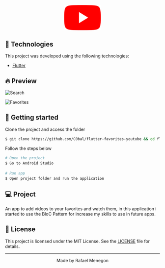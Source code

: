 <p align="center">
  <img alt="Youtube" src=".github/youtube_logo.png" width="120px">
</p>

## 🧪 Technologies

This project was developed using the following technologies:

- [Flutter](https://flutter.dev/)

## 🔥 Preview

![Search](https://github.com/C0bal/flutter-favorites-youtube/blob/master/.github/search.gif)

![Favorites](https://github.com/C0bal/flutter-favorites-youtube/blob/master/.github/favorites.gif)

## 🚀 Getting started

Clone the project and access the folder

```bash
$ git clone https://github.com/C0bal/flutter-favorites-youtube && cd flutter-favorites-youtube
```

Follow the steps below

```bash
# Open the project
$ Go to Android Studio

# Run app
$ Open project folder and run the application
```

## 💻 Project

An app to add videos to your favorites and watch them, in this application i started to use the BloC Pattern for increase my skills to use in future apps.

## 📝 License

This project is licensed under the MIT License. See the [LICENSE](LICENSE.md) file for details.

---

<p align="center">Made by Rafael Menegon</p>
